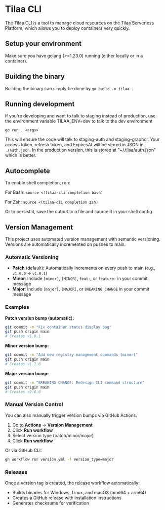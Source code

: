 # Tilaa CLI

The Tilaa CLI is a tool to manage cloud resources on the Tilaa Serverless
Platform, which allows you to deploy containers very quickly.

## Setup your environment

Make sure you have golang (>=1.23.0) running (either locally or in a container).

## Building the binary

Building the binary can simply be done by `go build -o tilaa .`

## Running development

If you're developing and want to talk to staging instead of production, use the environment variable TILAA_ENV=dev to talk to the dev environment

`go run . <args>`

This will ensure the code will talk to staging-auth and staging-graphql. Your
access token, refresh token, and ExpiresAt will be stored in JSON in
`./auth.json`. In the production version, this is stored at "~/.tilaa/auth.json"
which is better.

## Autocomplete
To enable shell completion, run:

For Bash:
    `source <(tilaa-cli completion bash)`

For Zsh:
    `source <(tilaa-cli completion zsh)`

Or to persist it, save the output to a file and source it in your shell config.

## Version Management

This project uses automated version management with semantic versioning. Versions are automatically incremented on pushes to main.

### Automatic Versioning
- **Patch** (default): Automatically increments on every push to main (e.g., `v1.0.0` → `v1.0.1`)
- **Minor**: Include `[minor]`, `[MINOR]`, `feat:`, or `feature:` in your commit message
- **Major**: Include `[major]`, `[MAJOR]`, or `BREAKING CHANGE` in your commit message

### Examples

**Patch version bump (automatic):**
```bash
git commit -m "Fix container status display bug"
git push origin main
# Creates v1.0.1
```

**Minor version bump:**
```bash
git commit -m "Add new registry management commands [minor]"
git push origin main
# Creates v1.1.0
```

**Major version bump:**
```bash
git commit -m "BREAKING CHANGE: Redesign CLI command structure"
git push origin main
# Creates v2.0.0
```

### Manual Version Control
You can also manually trigger version bumps via GitHub Actions:
1. Go to **Actions** → **Version Management**
2. Click **Run workflow**
3. Select version type (patch/minor/major)
4. Click **Run workflow**

Or via GitHub CLI:
```bash
gh workflow run version.yml -f version_type=major
```

### Releases
Once a version tag is created, the release workflow automatically:
- Builds binaries for Windows, Linux, and macOS (amd64 + arm64)
- Creates a GitHub release with installation instructions
- Generates checksums for verification